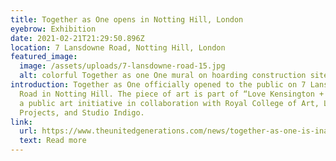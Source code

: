 ```yaml
---
title: Together as One opens in Notting Hill, London
eyebrow: Exhibition
date: 2021-02-21T21:29:50.896Z
location: 7 Lansdowne Road, Notting Hill, London
featured_image:
  image: /assets/uploads/7-lansdowne-road-15.jpg
  alt: colorful Together as one One mural on hoarding construction site
introduction: Together as One officially opened to the public on 7 Lansdowne
  Road in Notting Hill. The piece of art is part of “Love Kensington + Chelsea”,
  a public art initiative in collaboration with Royal College of Art, London
  Projects, and Studio Indigo.
link:
  url: https://www.theunitedgenerations.com/news/together-as-one-is-inaugurated-in-london/
  text: Read more
---
```

